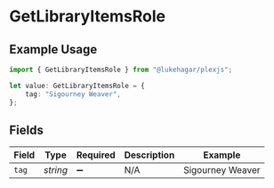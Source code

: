 # GetLibraryItemsRole

## Example Usage

```typescript
import { GetLibraryItemsRole } from "@lukehagar/plexjs";

let value: GetLibraryItemsRole = {
    tag: "Sigourney Weaver",
};
```

## Fields

| Field              | Type               | Required           | Description        | Example            |
| ------------------ | ------------------ | ------------------ | ------------------ | ------------------ |
| `tag`              | *string*           | :heavy_minus_sign: | N/A                | Sigourney Weaver   |